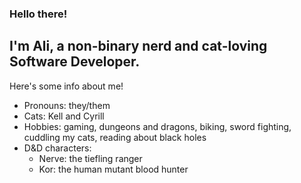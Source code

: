 ### Hello there!
## I'm Ali, a non-binary nerd and cat-loving Software Developer.

Here's some info about me!

- Pronouns: they/them
- Cats: Kell and Cyrill
- Hobbies: gaming, dungeons and dragons, biking, sword fighting, cuddling my cats, reading about black holes
- D&D characters: 
    - Nerve: the tiefling ranger
    - Kor: the human mutant blood hunter

<!--
**aliwojo/aliwojo** is a ✨ _special_ ✨ repository because its `README.md` (this file) appears on your GitHub profile.

Here are some ideas to get you started:

- 🔭 I’m currently working on ...
- 🌱 I’m currently learning ...
- 👯 I’m looking to collaborate on ...
- 🤔 I’m looking for help with ...
- 💬 Ask me about ...
- 📫 How to reach me: ...
- 😄 Pronouns: ...
- ⚡ Fun fact: ...
-->
